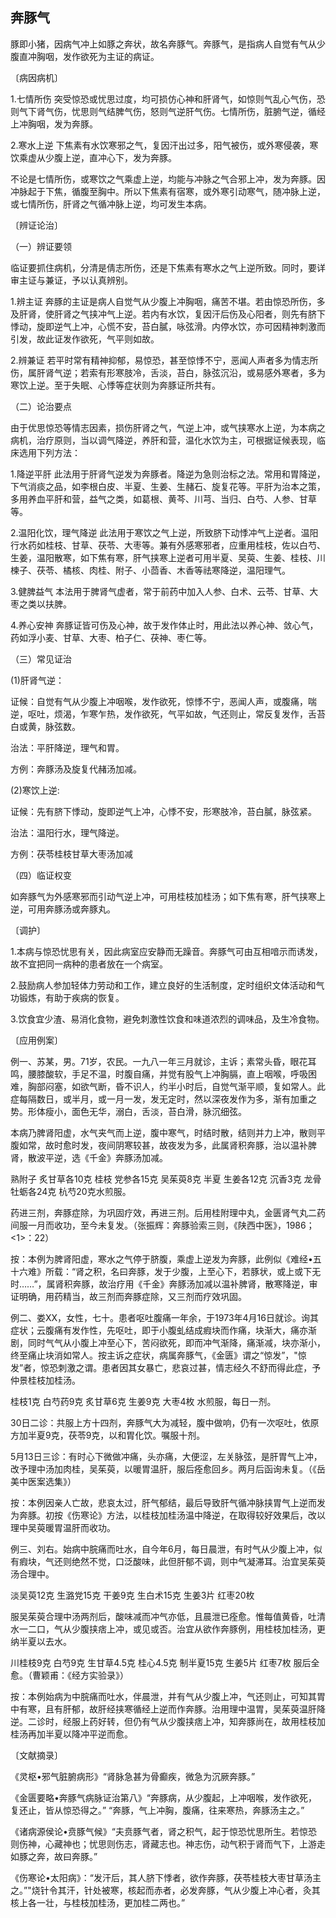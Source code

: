 ## 奔豚气

豚即小猪，因病气冲上如豚之奔状，故名奔豚气。奔豚气，是指病人自觉有气从少腹直冲胸咽，发作欲死为主证的病证。

〔病因病机〕

1.七情所伤      突受惊恐或忧思过度，均可损仿心神和肝肾气，如惊则气乱心气伤，恐则气下肾气伤，忧思则气结脾气伤，怒则气逆肝气伤。七情所伤，脏腑气逆，循经上冲胸咽，发为奔豚。

2.寒水上逆    下焦素有水饮寒邪之气，复因汗出过多，阳气被伤，或外寒侵袭，寒饮乘虚从少腹上逆，直冲心下，发为奔豚。

不论是七情所伤，或寒饮之气乘虚上逆，均能与冲脉之气合邪上冲，发为奔豚。因冲脉起于下焦，循腹至胸中。所以下焦素有宿寒，或外寒引动寒气，随冲脉上逆，或七情所伤，肝肾之气循冲脉上逆，均可发生本病。

〔辨证论治〕

（一）辨证要领

临证要抓住病机，分清是倩志所伤，还是下焦素有寒水之气上逆所致。同时，要详审主证与兼证，予以认真辨别。

1.辨主证      奔豚的主证是病人自觉气从少腹上冲胸咽，痛苦不堪。若由惊恐所伤，多及肝肾，使肝肾之气挟冲气上逆。若内有水饮，复因汗后伤及心阳者，则先有脐下悸动，旋即逆气上冲，心慌不安，苔白膩，咏弦滑。内停水饮，亦可因精神刺激而引发，故此证发作欲死，气平则如故。

2.辨兼证       若平时常有精神抑郁，易惊恐，甚至惊悸不宁，恶闻人声者多为情志所伤，属肝肾气逆；若索有形寒肢冷，舌淡，苔白，脉弦沉沿，或易感外寒者，多为寒饮上逆。至于失眠、心悸等症状则为奔豚证所共有。

（二）论治要点

由于优思惊恐等情志因素，损伤肝肾之气，气逆上冲，或气挟寒水上逆，为本病之病机，治疗原则，当以调气降逆，养肝和营，温化水饮为主，可根据证候表现，临床选用下列方法：

1.降逆平肝       此法用于肝肾气逆发为奔豚者。降逆为急则治标之法。常用和胃降逆，下气消痰之品，如李根白皮、半夏、生姜、生赭石、旋复花等。平肝为治本之策，多用养血平肝和营，益气之类，如葛根、黄芩、川芎、当归、白芍、人参、甘草等。

2.温阳化饮，理气降逆       此法用于寒饮之气上逆，所致脐下动悸冲气上逆者。温阳行水药如桂枝、甘草、茯苓、大枣等。兼有外感寒邪者，应重用桂枝，佐以白芍、生姜，温阳散寒，如下焦有寒，肝气挟寒上逆者可用半夏、吴萸、生姜、桂枝、川楝子、茯苓、橘核、肉桂、附子、小茴香、木香等祛寒降逆，温阳理气。

3.健脾益气      本法用于脾肾气虚者，常于前药中加入人参、白术、云苓、甘草、大枣之类以扶脾。

4.养心安神       奔豚证皆可伤及心神，故于发作体止时，用此法以养心神、敛心气，药如浮小麦、甘草、大枣、柏子仁、茯神、枣仁等。

（三）常见证治

(1)肝肾气逆：

证候：自觉有气从少腹上冲咽喉，发作欲死，惊悸不宁，恶闻人声，或腹痛，喘逆，呕吐，烦渴，乍寒乍热，发作欲死，气平如故，气还则止，常反复发作，舌苔白或黄，脉弦数。

治法：平肝降逆，理气和胃。

方例：奔豚汤及旋复代赭汤加减。

(2)寒饮上逆:

证候：先有脐下悸动，旋即逆气上冲，心悸不安，形寒肢冷，苔白膩，脉弦紧。

治法：温阳行水，理气降逆。

方例：茯苓桂枝甘草大枣汤加减

（四）临证权变

如奔豚气为外感寒邪而引动气逆上冲，可用桂枝加桂汤；如下焦有寒，肝气挟寒上逆，可用奔豚汤或奔豚丸。

〔调护〕

1.本病与惊恐忧思有关，因此病室应安静而无躁音。奔豚气可由互相喑示而诱发，故不宜把同一病种的患者放在一个病室。

2.鼓励病人参加轻体力劳动和工作，建立良好的生活制度，定时组织文体活动和气功锻炼，有助于疾病的恢复。

3.饮食宜少渣、易消化食物，避免刺激性饮食和味道浓烈的调味品，及生冷食物。

〔应用例案〕

例一、苏某，男。71岁，农民。一九八一年三月就诊，主诉；素常头昏，眼花耳鸣，腰膝酸软，手足不温，时腹自痛，并觉有股气上冲胸膈，直上咽喉，呼吸困难，胸部闷塞，如欲气断，昏不识人，约半小时后，自觉气渐平顺，复如常人。此症每隔数日，或半月，或一月一发，发无定时，然以深夜发作为多，渐有加重之势。形体瘦小，面色无华，溺白，舌淡，苔白滑，脉沉细弦。

本病乃脾肾阳虚，水气夹气而上逆，腹中寒气，时结时散，结则并力上冲，散则平腹如常，故时愈时发，夜间阴寒较甚，故夜发为多，此属肾积奔豚，治以温补脾肾，散波平逆，选《千金》奔豚汤加减。

熟附子     炙甘草各10克     桂枝    党参各15克     吴茱萸8克       半夏     生姜各12克       沉香3克      龙骨    牡蛎各24克    杭芍20克水煎服。

药进三剂，奔豚症除，为巩固疗效，再进三剂。后用桂附理中丸，金匮肾气丸二药间服一月而收功，至今未复发。（张振辉：奔豚验索三则，《陕西中医》，1986；<1>：22）

按：本例为脾肾阳虚，寒水之气停于脐腹，乘虚上逆发为奔豚，此例似《难经•五十六难》所载：“肾之积，名曰奔豚，发于少腹，上至心下，若豚状，或上或下无时……”，属肾积奔豚，故治疗用《千金》奔豚汤加减以温补脾肾，散寒降逆，审证明确，用药精当，故三剂而奔豚症除，又三剂而疗效巩固。

例二、娄XX，女性，七十。患者呕吐腹痛一年余，于1973年4月16日就诊。询其症状；云腹痛有发作性，先呕吐，即于小腹虬结成瘕块而作痛，块渐大，痛亦渐剧，同时气气从小腹上冲至心下，苦闷欲死，即而冲气渐降，痛渐减，块亦渐小，终至痛止块消如常人。按主诉之症状，病属奔豚气，《金匮》谓之“惊发”，"惊发”者，惊恐刺激之谓。患者因其女暴亡，悲哀过甚，情志经久不舒而得此症，予仲景桂枝加桂汤。

桂枝1克    白芍药9克     炙甘草6克     生姜9克     大枣4枚    水煎服，每日一剂。

30日二诊：共服上方十四剂，奔豚气大为减轻，腹中做响，仍有一次呕吐，依原方加半夏9克，茯苓9克，以和胃化饮。嘱服十剂。

5月13日三诊：有时心下微做冲痛，头亦痛，大便涩，左关脉弦，是肝胃气上冲，改予理中汤加肉桂，吴茱萸，以暖胃温肝，服后痊愈回乡。两月后函询未复。（《岳美中医案选集》）

按：本例因亲人亡故，悲哀太过，肝气郁结，最后导致肝气循冲脉挟胃气上逆而发为奔豚。初按《伤寒论》方法，以桂枝加桂汤温中降逆，在取得较好效果后，改以理中吴萸暖胃温肝而收功。

例三、刘右。始病中脘痛而吐水，自今年6月，每日晨泄，有时气从少腹上冲，似有瘕块，气还则绝然不觉，口泛酸味，此但肝郁不调，则中气凝滞耳。治宜吴茱萸汤合理中。

淡吴萸12克     生潞党15克     干姜9克     生白术15克     生姜3片    红枣20枚

服吴茱萸合理中汤两剂后，酸味减而冲气亦低，且晨泄已痊愈。惟每值黄昏，吐清水一二口，气从少腹挟痞上冲，或见或否。治宜从欲作奔豚例，用桂枝加桂汤，更纳半夏以去水。

川桂枝9克    白芍9克     生甘草4.5克     桂心4.5克    制半夏15克     生姜5片    红枣7枚     服后全愈。（曹颖甫：《经方实验录》）

按：本例始病为中脘痛而吐水，伴晨泄，并有气从少腹上冲，气还则止，可知其胃中有寒，且有肝郁，故肝经挟寒循经上逆而作奔豚。治用理中温胃，吴茱萸温肝降逆。二诊时，经服上药好转，但仍有气从少腹挟痞上冲，知奔豚尚在，故用桂枝加桂汤再加半夏以降冲平逆而愈。

〔文献摘录〕

《灵枢•邪气脏腑病形》“肾脉急甚为骨癫疾，微急为沉厥奔豚。”

《金匮要略•奔豚气病脉证治第八》“奔豚病，从少腹起，上冲咽喉，发作欲死，复还止，皆从惊恐得之。” “奔豚，气上冲胸，腹痛，往来寒热，奔豚汤主之。”

《诸病源侯论•贲豚气候》“夫贲豚气者，肾之积气，起于惊恐忧思所生。若惊恐则伤神，心藏神也；忧思则伤志，肾藏志也。神志伤，动气积于肾而气下，上游走如豚之奔，故曰奔豚。”

《伤寒论•太阳病》：“发汗后，其人脐下悸者，欲作奔豚，茯苓桂枝大枣甘草汤主之。”"烧针令其汗，针处被寒，核起而赤者，必发奔豚，气从少腹上冲心者，灸其核上各一壮，与桂枝加桂汤，更加桂二两也。”
